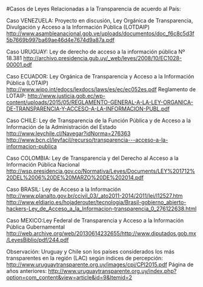 
#Casos de Leyes Relacionadas a la Transparencia de acuerdo al País:

Caso VENEZUELA: Proyecto en discusión, Ley Orgánica de Transparencia, Divulgación y Acceso a la Información Pública (LOTDAIP)
http://www.asambleanacional.gob.ve/uploads/documentos/doc_f6c8c5d3f5b7669b997ba69ae46d4e7674d9a87a.pdf

Caso URUGUAY: Ley de derecho de acceso a la información pública Nº 18.381
http://archivo.presidencia.gub.uy/_web/leyes/2008/10/EC1028-00001.pdf

Caso ECUADOR: Ley Orgánica de Transparencia y Acceso a la Información Pública (LOTAIP)
http://www.wipo.int/edocs/lexdocs/laws/es/ec/ec052es.pdf
    Reglamento de LOTAIP: http://www.justicia.gob.ec/wp-content/uploads/2015/05/REGLAMENTO-GENERAL-A-LA-LEY-ORGANICA-DE-TRANSPARENCIA-Y-ACCESO-A-LA-INFORMACION-PUBL.pdf
    
Caso CHILE: Ley de Transparencia de la Función Pública y de Acceso a la Información de la Administración del Estado
http://www.leychile.cl/Navegar?idNorma=276363
http://www.bcn.cl/leyfacil/recurso/transparencia---acceso-a-la-informacion-publica

Caso COLOMBIA: Ley de Transparencia y del Derecho al Acceso a la Información Pública Nacional
http://wsp.presidencia.gov.co/Normativa/Leyes/Documents/LEY%201712%20DEL%2006%20DE%20MARZO%20DE%202014.pdf

Caso BRASIL: Ley de Acceso a la Información
http://www.planalto.gov.br/ccivil_03/_ato2011-2014/2011/lei/l12527.htm
  http://www.eldiario.es/hojaderouter/tecnologia/Brasil-gobierno_abierto-hackers-Ley_de_Acceso_a_la_Informacion-transparencia_0_276122638.html

Caso MEXICO:Ley Federal de Transparencia y Acceso a la Información Pública Gubernamental
http://web.archive.org/web/20130614232655/http://www.diputados.gob.mx/LeyesBiblio/pdf/244.pdf


Observación: 
Uruguay y Chile son los países considerados los más transparentes en la región (LAC) según índices de percepción:
http://www.uruguaytransparente.org.uy/images/cpi/CPI2015.pdf
Página de años anteriores:
http://www.uruguaytransparente.org.uy/index.php?option=com_content&view=article&id=9&Itemid=2
